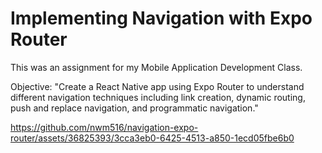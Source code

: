 # Implementing Navigation with Expo Router

This was an assignment for my Mobile Application Development Class.

Objective:
"Create a React Native app using Expo Router to understand different navigation techniques including link creation, dynamic routing, push and replace navigation, and programmatic navigation."

https://github.com/nwm516/navigation-expo-router/assets/36825393/3cca3eb0-6425-4513-a850-1ecd05fbe6b0



